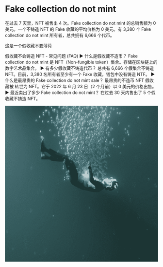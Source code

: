 # Fake collection do not mint

在过去 7 天里，NFT 被售出 4 次。Fake collection do not mint 的总销售额为 0 美元。一个不铸造 NFT 的 Fake 收藏的平均价格为 0 美元。有 3,380 个 Fake collection do not mint 所有者，总共拥有 6,666 个代币。

这是一个假收藏不要薄荷

假收藏不会铸造 NFT - 常见问题 (FAQ)
▶ 什么是假收藏不造币？
Fake collection do not mint 是 NFT（Non-fungible token）集合。存储在区块链上的数字艺术品集合。
▶ 有多少假收藏不铸造代币？
总共有 6,666 个假集合不铸造 NFT。目前，3,380 名所有者至少有一个 Fake 收藏，钱包中没有铸造 NTF。
▶ 什么是最昂贵的 Fake collection do not mint sale？
最昂贵的不造币 NFT 假收藏被 转世为 NFT。它于 2022 年 6 月 23 日（2 个月前）以 0 美元的价格出售。
▶ 最近卖出了多少 Fake collection do not mint？
在过去 30 天内售出了 5 个假收藏不铸造 NFT。

![NFT](微信截图_20220903193511.png)


